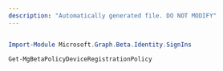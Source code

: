 ```yaml
---
description: "Automatically generated file. DO NOT MODIFY"
---
```


```powershell

Import-Module Microsoft.Graph.Beta.Identity.SignIns

Get-MgBetaPolicyDeviceRegistrationPolicy

```